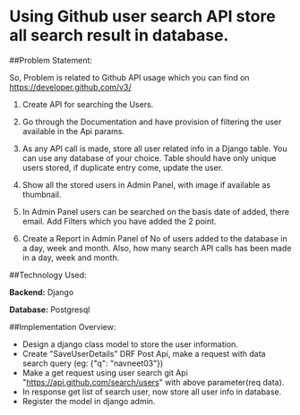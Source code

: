 # Using Github user search API store all search result in database.

##Problem Statement:

  So, Problem is related to Github API usage which you can find on https://developer.github.com/v3/

1. Create API for searching the Users. 

2. Go through the Documentation and have provision of filtering the user available in the Api params.

3. As any API call is made, store all user related info in a Django table. You can use any database of your choice.
   Table should have only unique users stored, if duplicate entry come, update the user.

4. Show all the stored users in Admin Panel, with image if available as thumbnail.

5. In Admin Panel users can be searched on the basis date of added, there email. Add Filters which you have added the 2 point.

6. Create a Report in Admin Panel of No of users added to the database in a day, week and month. Also, how many search API calls has been made in a day, week and month.

##Technology Used:

 **Backend:** Django

 **Database:** Postgresql

##Implementation Overview:
    
  * Design a django class model to store the user information. 
  * Create "SaveUserDetails" DRF Post Api, make a request with data search query (eg: {"q": "navneet03"})
  * Make a get request using user search git Api "https://api.github.com/search/users" with above parameter(req data).
  * In response get list of search user, now store all user info in database.
  * Register the model in django admin.
  
